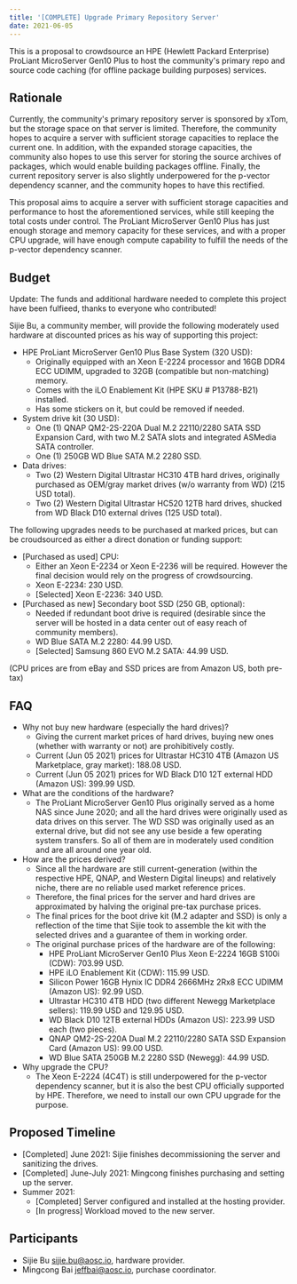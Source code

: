 ```yaml
---
title: '[COMPLETE] Upgrade Primary Repository Server'
date: 2021-06-05
---
```


This is a proposal to crowdsource an HPE (Hewlett Packard Enterprise) ProLiant MicroServer Gen10 Plus to host the community's primary repo and source code caching (for offline package building purposes) services.

## Rationale

Currently, the community's primary repository server is sponsored by xTom, but the storage space on that server is limited. Therefore, the community hopes to acquire a server with sufficient storage capacities to replace the current one. In addition, with the expanded storage capacities, the community also hopes to use this server for storing the source archives of packages, which would enable building packages offline. Finally, the current repository server is also slightly underpowered for the p-vector dependency scanner, and the community hopes to have this rectified. 

This proposal aims to acquire a server with sufficient storage capacities and performance to host the aforementioned services, while still keeping the total costs under control. The ProLiant MicroServer Gen10 Plus has just enough storage and memory capacity for these services, and with a proper CPU upgrade, will have enough compute capability to fulfill the needs of the p-vector dependency scanner.

## Budget

Update: The funds and additional hardware needed to complete this project have been fulfieed, thanks to everyone who contributed!

Sijie Bu, a community member, will provide the following moderately used hardware at discounted prices as his way of supporting this project:

+ HPE ProLiant MicroServer Gen10 Plus Base System (320 USD):
   - Originally equipped with an Xeon E-2224 processor and 16GB DDR4 ECC UDIMM, upgraded to 32GB (compatible but non-matching) memory.
   - Comes with the iLO Enablement Kit (HPE SKU # P13788-B21) installed.
   - Has some stickers on it, but could be removed if needed.
+ System drive kit (30 USD):
   - One (1) QNAP QM2-2S-220A Dual M.2 22110/2280 SATA SSD Expansion Card, with two M.2 SATA slots and integrated ASMedia SATA controller.
   - One (1) 250GB WD Blue SATA M.2 2280 SSD.
+ Data drives:
   - Two (2) Western Digital Ultrastar HC310 4TB hard drives, originally purchased as OEM/gray market drives (w/o warranty from WD) (215 USD total).
   - Two (2) Western Digital Ultrastar HC520 12TB hard drives, shucked from WD Black D10 external drives (125 USD total).

The following upgrades needs to be purchased at marked prices, but can be croudsourced as either a direct donation or funding support:

+ [Purchased as used] CPU:
  - Either an Xeon E-2234 or Xeon E-2236 will be required. However the final decision would rely on the progress of crowdsourcing.
  - Xeon E-2234: 230 USD.
  - [Selected] Xeon E-2236: 340 USD.
+ [Purchased as new] Secondary boot SSD (250 GB, optional):
  - Needed if redundant boot drive is required (desirable since the server will be hosted in a data center out of easy reach of community members).
  - WD Blue SATA M.2 2280: 44.99 USD.
  - [Selected] Samsung 860 EVO M.2 SATA: 44.99 USD.

(CPU prices are from eBay and SSD prices are from Amazon US, both pre-tax)

## FAQ

+ Why not buy new hardware (especially the hard drives)?
   - Giving the current market prices of hard drives, buying new ones (whether with warranty or not) are prohibitively costly.
   - Current (Jun 05 2021) prices for Ultrastar HC310 4TB (Amazon US Marketplace, gray market): 188.08 USD.
   - Current (Jun 05 2021) prices for WD Black D10 12T external HDD (Amazon US): 399.99 USD.
+ What are the conditions of the hardware?
   - The ProLiant MicroServer Gen10 Plus originally served as a home NAS since June 2020; and all the hard drives were originally used as data drives on this server. The WD SSD was originally used as an external drive, but did not see any use beside a few operating system transfers. So all of them are in moderately used condition and are all around one year old.
+ How are the prices derived?
   - Since all the hardware are still current-generation (within the respective HPE, QNAP, and Western Digital lineups) and relatively niche, there are no reliable used market reference prices.
   - Therefore, the final prices for the server and hard drives are approximated by halving the original pre-tax purchase prices.
   - The final prices for the boot drive kit (M.2 adapter and SSD) is only a reflection of the time that Sijie took to assemble the kit with the selected drives and a guarantee of them in working order.
   - The original purchase prices of the hardware are of the following:
      - HPE ProLiant MicroServer Gen10 Plus Xeon E-2224 16GB S100i (CDW): 703.99 USD.
      - HPE iLO Enablement Kit (CDW): 115.99 USD.
      - Silicon Power 16GB Hynix IC DDR4 2666MHz 2Rx8 ECC UDIMM (Amazon US): 92.99 USD.
      - Ultrastar HC310 4TB HDD (two different Newegg Marketplace sellers): 119.99 USD and 129.95 USD.
      - WD Black D10 12TB external HDDs (Amazon US): 223.99 USD each (two pieces).
      - QNAP QM2-2S-220A Dual M.2 22110/2280 SATA SSD Expansion Card (Amazon US): 99.00 USD.
      - WD Blue SATA 250GB M.2 2280 SSD (Newegg): 44.99 USD.
+ Why upgrade the CPU?
   - The Xeon E-2224 (4C4T) is still underpowered for the p-vector dependency scanner, but it is also the best CPU officially supported by HPE. Therefore, we need to install our own CPU upgrade for the purpose.

## Proposed Timeline

- [Completed] June 2021: Sijie finishes decommissioning the server and sanitizing the drives.
- [Completed] June-July 2021: Mingcong finishes purchasing and setting up the server.
- Summer 2021:
    - [Completed] Server configured and installed at the hosting provider.
    - [In progress] Workload moved to the new server.

## Participants

- Sijie Bu <sijie.bu@aosc.io>, hardware provider.
- Mingcong Bai <jeffbai@aosc.io>, purchase coordinator.
